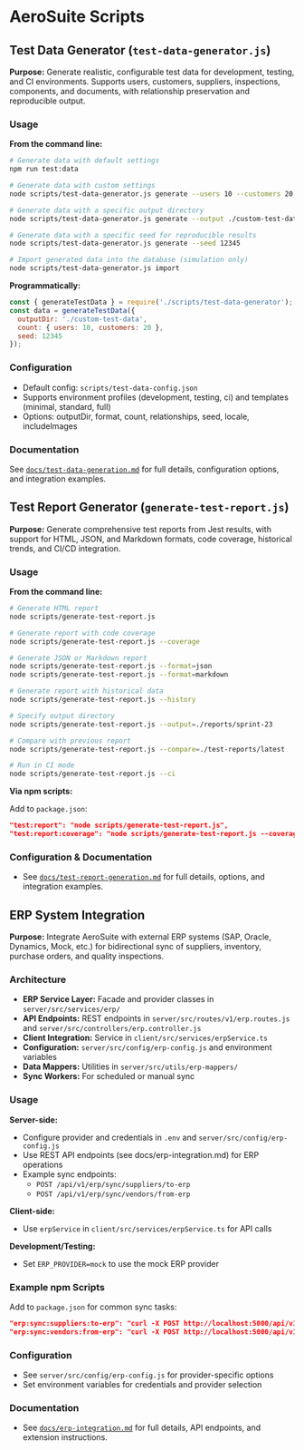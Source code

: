 # AeroSuite Scripts

## Test Data Generator (`test-data-generator.js`)

**Purpose:**
Generate realistic, configurable test data for development, testing, and CI environments. Supports users, customers, suppliers, inspections, components, and documents, with relationship preservation and reproducible output.

### Usage

**From the command line:**

```bash
# Generate data with default settings
npm run test:data

# Generate data with custom settings
node scripts/test-data-generator.js generate --users 10 --customers 20 --suppliers 15

# Generate data with a specific output directory
node scripts/test-data-generator.js generate --output ./custom-test-data

# Generate data with a specific seed for reproducible results
node scripts/test-data-generator.js generate --seed 12345

# Import generated data into the database (simulation only)
node scripts/test-data-generator.js import
```

**Programmatically:**

```js
const { generateTestData } = require('./scripts/test-data-generator');
const data = generateTestData({
  outputDir: './custom-test-data',
  count: { users: 10, customers: 20 },
  seed: 12345
});
```

### Configuration

- Default config: `scripts/test-data-config.json`
- Supports environment profiles (development, testing, ci) and templates (minimal, standard, full)
- Options: outputDir, format, count, relationships, seed, locale, includeImages

### Documentation

See [`docs/test-data-generation.md`](../docs/test-data-generation.md) for full details, configuration options, and integration examples.

## Test Report Generator (`generate-test-report.js`)

**Purpose:**
Generate comprehensive test reports from Jest results, with support for HTML, JSON, and Markdown formats, code coverage, historical trends, and CI/CD integration.

### Usage

**From the command line:**

```bash
# Generate HTML report
node scripts/generate-test-report.js

# Generate report with code coverage
node scripts/generate-test-report.js --coverage

# Generate JSON or Markdown report
node scripts/generate-test-report.js --format=json
node scripts/generate-test-report.js --format=markdown

# Generate report with historical data
node scripts/generate-test-report.js --history

# Specify output directory
node scripts/generate-test-report.js --output=./reports/sprint-23

# Compare with previous report
node scripts/generate-test-report.js --compare=./test-reports/latest

# Run in CI mode
node scripts/generate-test-report.js --ci
```

**Via npm scripts:**

Add to `package.json`:

```json
"test:report": "node scripts/generate-test-report.js",
"test:report:coverage": "node scripts/generate-test-report.js --coverage"
```

### Configuration & Documentation

- See [`docs/test-report-generation.md`](../docs/test-report-generation.md) for full details, options, and integration examples.

## ERP System Integration

**Purpose:**
Integrate AeroSuite with external ERP systems (SAP, Oracle, Dynamics, Mock, etc.) for bidirectional sync of suppliers, inventory, purchase orders, and quality inspections.

### Architecture
- **ERP Service Layer:** Facade and provider classes in `server/src/services/erp/`
- **API Endpoints:** REST endpoints in `server/src/routes/v1/erp.routes.js` and `server/src/controllers/erp.controller.js`
- **Client Integration:** Service in `client/src/services/erpService.ts`
- **Configuration:** `server/src/config/erp-config.js` and environment variables
- **Data Mappers:** Utilities in `server/src/utils/erp-mappers/`
- **Sync Workers:** For scheduled or manual sync

### Usage

**Server-side:**
- Configure provider and credentials in `.env` and `server/src/config/erp-config.js`
- Use REST API endpoints (see docs/erp-integration.md) for ERP operations
- Example sync endpoints:
  - `POST /api/v1/erp/sync/suppliers/to-erp`
  - `POST /api/v1/erp/sync/vendors/from-erp`

**Client-side:**
- Use `erpService` in `client/src/services/erpService.ts` for API calls

**Development/Testing:**
- Set `ERP_PROVIDER=mock` to use the mock ERP provider

### Example npm Scripts

Add to `package.json` for common sync tasks:

```json
"erp:sync:suppliers:to-erp": "curl -X POST http://localhost:5000/api/v1/erp/sync/suppliers/to-erp",
"erp:sync:vendors:from-erp": "curl -X POST http://localhost:5000/api/v1/erp/sync/vendors/from-erp"
```

### Configuration
- See `server/src/config/erp-config.js` for provider-specific options
- Set environment variables for credentials and provider selection

### Documentation
- See [`docs/erp-integration.md`](../docs/erp-integration.md) for full details, API endpoints, and extension instructions. 